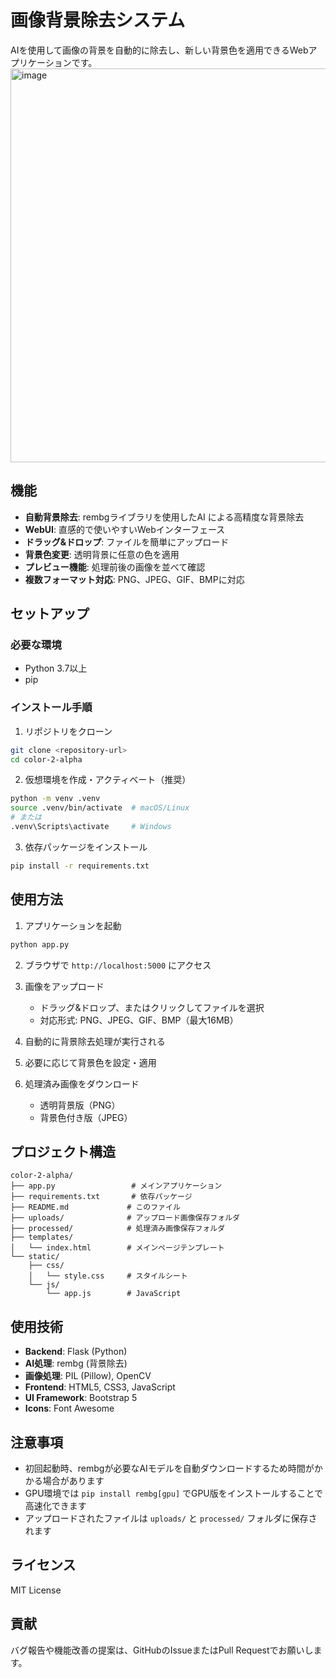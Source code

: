 # 画像背景除去システム

AIを使用して画像の背景を自動的に除去し、新しい背景色を適用できるWebアプリケーションです。
<img width="1337" height="630" alt="image" src="https://github.com/user-attachments/assets/e24c54c8-29f7-4a1c-8102-d6dcc878beae" />

## 機能

- **自動背景除去**: rembgライブラリを使用したAI による高精度な背景除去
- **WebUI**: 直感的で使いやすいWebインターフェース
- **ドラッグ&ドロップ**: ファイルを簡単にアップロード
- **背景色変更**: 透明背景に任意の色を適用
- **プレビュー機能**: 処理前後の画像を並べて確認
- **複数フォーマット対応**: PNG、JPEG、GIF、BMPに対応

## セットアップ

### 必要な環境

- Python 3.7以上
- pip

### インストール手順

1. リポジトリをクローン
```bash
git clone <repository-url>
cd color-2-alpha
```

2. 仮想環境を作成・アクティベート（推奨）
```bash
python -m venv .venv
source .venv/bin/activate  # macOS/Linux
# または
.venv\Scripts\activate     # Windows
```

3. 依存パッケージをインストール
```bash
pip install -r requirements.txt
```

## 使用方法

1. アプリケーションを起動
```bash
python app.py
```

2. ブラウザで `http://localhost:5000` にアクセス

3. 画像をアップロード
   - ドラッグ&ドロップ、またはクリックしてファイルを選択
   - 対応形式: PNG、JPEG、GIF、BMP（最大16MB）

4. 自動的に背景除去処理が実行される

5. 必要に応じて背景色を設定・適用

6. 処理済み画像をダウンロード
   - 透明背景版（PNG）
   - 背景色付き版（JPEG）

## プロジェクト構造

```
color-2-alpha/
├── app.py                 # メインアプリケーション
├── requirements.txt       # 依存パッケージ
├── README.md             # このファイル
├── uploads/              # アップロード画像保存フォルダ
├── processed/            # 処理済み画像保存フォルダ
├── templates/
│   └── index.html        # メインページテンプレート
└── static/
    ├── css/
    │   └── style.css     # スタイルシート
    └── js/
        └── app.js        # JavaScript

```

## 使用技術

- **Backend**: Flask (Python)
- **AI処理**: rembg (背景除去)
- **画像処理**: PIL (Pillow), OpenCV
- **Frontend**: HTML5, CSS3, JavaScript
- **UI Framework**: Bootstrap 5
- **Icons**: Font Awesome

## 注意事項

- 初回起動時、rembgが必要なAIモデルを自動ダウンロードするため時間がかかる場合があります
- GPU環境では `pip install rembg[gpu]` でGPU版をインストールすることで高速化できます
- アップロードされたファイルは `uploads/` と `processed/` フォルダに保存されます

## ライセンス

MIT License

## 貢献

バグ報告や機能改善の提案は、GitHubのIssueまたはPull Requestでお願いします。
